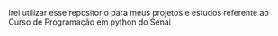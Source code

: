 Irei utilizar esse repositorio para meus projetos e estudos referente ao Curso de Programação em python do Senai
